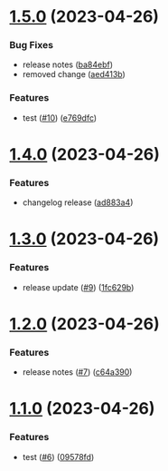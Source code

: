 # [1.5.0](https://github.com/codingkwazii/nx-react-actions/compare/v1.4.0...v1.5.0) (2023-04-26)


### Bug Fixes

* release notes ([ba84ebf](https://github.com/codingkwazii/nx-react-actions/commit/ba84ebf4fd0695b6b63bf743b858eabbab7bae50))
* removed change ([aed413b](https://github.com/codingkwazii/nx-react-actions/commit/aed413b8afac05ef154b832b04c44c3b3364ed94))


### Features

* test ([#10](https://github.com/codingkwazii/nx-react-actions/issues/10)) ([e769dfc](https://github.com/codingkwazii/nx-react-actions/commit/e769dfcfe9bf317c8dfcd6fbd3ecb2fa933811ee))



# [1.4.0](https://github.com/codingkwazii/nx-react-actions/compare/v1.3.0...v1.4.0) (2023-04-26)


### Features

* changelog release ([ad883a4](https://github.com/codingkwazii/nx-react-actions/commit/ad883a4c53e543a1313b023ccf7ff79c8f26a909))



# [1.3.0](https://github.com/codingkwazii/nx-react-actions/compare/v1.2.0...v1.3.0) (2023-04-26)


### Features

* release update ([#9](https://github.com/codingkwazii/nx-react-actions/issues/9)) ([1fc629b](https://github.com/codingkwazii/nx-react-actions/commit/1fc629bf6a78fa825c4180e49cabc4dc280fccfa))



# [1.2.0](https://github.com/codingkwazii/nx-react-actions/compare/v1.1.0...v1.2.0) (2023-04-26)


### Features

* release notes ([#7](https://github.com/codingkwazii/nx-react-actions/issues/7)) ([c64a390](https://github.com/codingkwazii/nx-react-actions/commit/c64a390c57f598f1a338149a1ed923ac4efa2a46))



# [1.1.0](https://github.com/codingkwazii/nx-react-actions/compare/v1.0.0...v1.1.0) (2023-04-26)


### Features

* test ([#6](https://github.com/codingkwazii/nx-react-actions/issues/6)) ([09578fd](https://github.com/codingkwazii/nx-react-actions/commit/09578fde72d9fc76f7acb1d40ae633ef922f284b))



